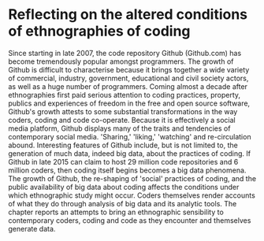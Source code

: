 # Reflecting on the altered conditions of ethnographies of coding

Since starting in late 2007, the code repository Github (Github.com) has become tremendously popular amongst programmers.
The growth of Github is difficult to characterise because it brings together a wide variety of commercial, industry, government, educational and civil society actors, as well as a huge number of programmers. 
Coming almost a decade after ethnographies first paid serious attention to coding practices, property, publics and experiences of freedom in the free and open source software, Github's growth attests to some substantial transformations in the way coders, coding and code co-operate.
Because it is effectively a social media platform, Github displays many of the traits and tendencies of contemporary social media. 'Sharing,' 'liking,' 'watching' and re-circulation abound. 
Interesting features of Github include, but is not limited to, the generation of much data, indeed big data, about the practices of coding. 
If Github in late 2015 can claim to host 29 million code repositories and 6 million coders, then coding itself begins becomes a big data phenomena. 
The growth of Github,  the re-shaping of 'social' practices of coding, and the public availability of big data about coding affects the conditions under which ethnographic study might occur. 
Coders themselves render accounts of what they do through analysis of big data and its analytic tools. 
The chapter reports an attempts to bring an ethnographic sensibility to contemporary coders, coding and code as they encounter and themselves generate data. 
